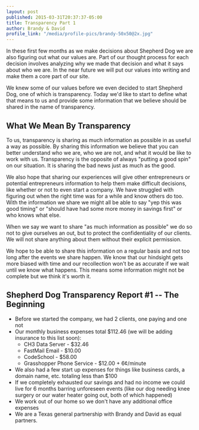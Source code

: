 ```yaml
---
layout: post
published: 2015-03-31T20:37:37-05:00
title: Transparency Part 1
author: Brandy & David
profile_link: "/media/profile-pics/brandy-50x50@2x.jpg"
---
```

In these first few months as we make decisions about Shepherd Dog we are also figuring out what our values are. Part of our thought process for each decision involves analyzing why we made that decision and what it says about who we are. In the near future we will put our values into writing and make them a core part of our site.

We knew some of our values before we even decided to start Shepherd Dog, one of which is transparency. Today we'd like to start to define what that means to us and provide some information that we believe should be shared in the name of transparency.

## What We Mean By Transparency

To us, transparency is sharing as much information as possible in as useful a way as possible. By sharing this information we believe that you can better understand who we are, who we are not, and what it would be like to work with us. Transparency is the opposite of always "putting a good spin" on our situation. It is sharing the bad news just as much as the good.

We also hope that sharing our experiences will give other entrepreneurs or potential entrepreneurs information to help them make difficult decisions, like whether or not to even start a company. We have struggled with figuring out when the right time was for a while and know others do too. With the information we share we might all be able to say "yep this was good timing" or "should have had some more money in savings first" or who knows what else.

When we say we want to share "as much information as possible" we do so not to give ourselves an out, but to protect the confidentiality of our clients. We will not share anything about them without their explicit permission.

We hope to be able to share this information on a regular basis and not too long after the events we share happen. We know that our hindsight gets more biased with time and our recollection won't be as accurate if we wait until we know what happens. This means some information might not be complete but we think it's worth it.

## Shepherd Dog Transparency Report #1 -- The Beginning

* Before we started the company, we had 2 clients, one paying and one not
* Our monthly business expenses total $112.46 (we will be adding insurance to this list soon):
  * CH3 Data Server - $32.46
  * FastMail Email - $10.00
  * CodeSchool - $58.00
  * Grasshopper Phone Service - $12.00 + 6¢/minute
* We also had a few start up expenses for things like business cards, a domain name, etc. totaling less than $100 
* If we completely exhausted our savings and had no income we could live for 6 months barring unforeseen events (like our dog needing knee surgery or our water heater going out, both of which happened)
* We work out of our home so we don't have any additional office expenses
* We are a Texas general partnership with Brandy and David as equal partners.
